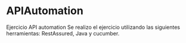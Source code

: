 # APIAutomation
Ejercicio API automation
Se realizo el ejercicio utilizando las siguientes herramientas:
RestAssured, Java y cucumber.
